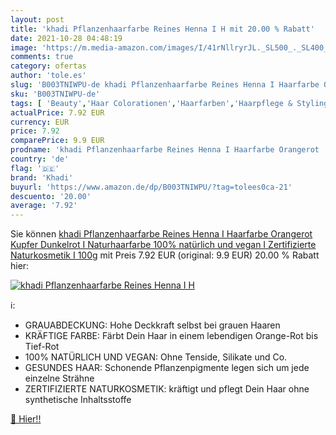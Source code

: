 ```yaml
---
layout: post
title: 'khadi Pflanzenhaarfarbe Reines Henna I H mit 20.00 % Rabatt'
date: 2021-10-28 04:48:19
image: 'https://m.media-amazon.com/images/I/41rNllryrJL._SL500_._SL400_.jpg'
comments: true
category: ofertas
author: 'tole.es'
slug: 'B003TNIWPU-de khadi Pflanzenhaarfarbe Reines Henna I Haarfarbe Orangerot...'
sku: 'B003TNIWPU-de'
tags: [ 'Beauty','Haar Colorationen','Haarfarben','Haarpflege & Styling','khadi', ]
actualPrice: 7.92 EUR
currency: EUR
price: 7.92
comparePrice: 9.9 EUR
prodname: 'khadi Pflanzenhaarfarbe Reines Henna I Haarfarbe Orangerot  Kupfer  Dunkelrot I Naturhaarfarbe 100% natürlich und vegan I Zertifizierte Naturkosmetik I 100g'
country: 'de'
flag: '🇩🇪'
brand: 'Khadi'
buyurl: 'https://www.amazon.de/dp/B003TNIWPU/?tag=tolees0ca-21'
descuento: '20.00'
average: '7.92'
---
```


Sie können [khadi Pflanzenhaarfarbe Reines Henna I Haarfarbe Orangerot  Kupfer  Dunkelrot I Naturhaarfarbe 100% natürlich und vegan I Zertifizierte Naturkosmetik I 100g](https://www.amazon.de/dp/B003TNIWPU/?tag=tolees0ca-21) mit Preis 7.92 EUR (original: 9.9 EUR) 20.00 % Rabatt hier:

[![khadi Pflanzenhaarfarbe Reines Henna I H](https://m.media-amazon.com/images/I/41rNllryrJL._SL500_._SL400_.jpg)](https://www.amazon.de/dp/B003TNIWPU/?tag=tolees0ca-21)

ℹ️:

- GRAUABDECKUNG: Hohe Deckkraft selbst bei grauen Haaren
- KRÄFTIGE FARBE: Färbt Dein Haar in einem lebendigen Orange-Rot bis Tief-Rot
- 100% NATÜRLICH UND VEGAN: Ohne Tenside, Silikate und Co.
- GESUNDES HAAR: Schonende Pflanzenpigmente legen sich um jede einzelne Strähne
- ZERTIFIZIERTE NATURKOSMETIK: kräftigt und pflegt Dein Haar ohne synthetische Inhaltsstoffe

[🛒 Hier!!](https://www.amazon.de/dp/B003TNIWPU/?tag=tolees0ca-21)

